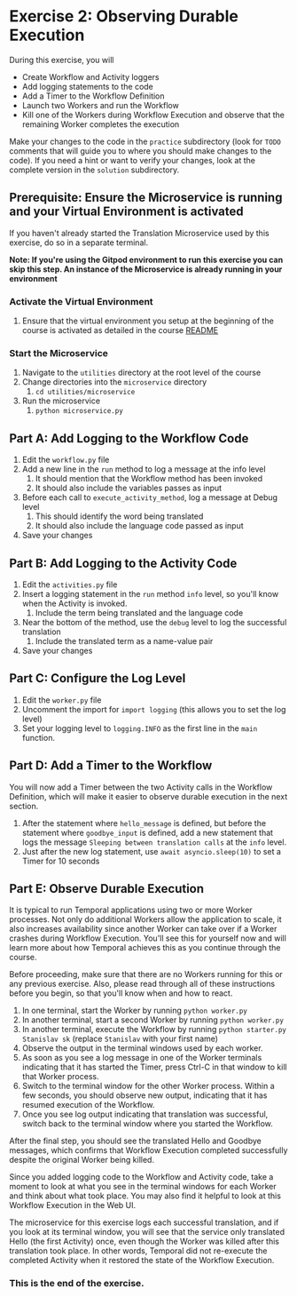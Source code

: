 # Exercise 2: Observing Durable Execution
During this exercise, you will

* Create Workflow and Activity loggers 
* Add logging statements to the code
* Add a Timer to the Workflow Definition
* Launch two Workers and run the Workflow
* Kill one of the Workers during Workflow Execution and observe that the remaining Worker completes the execution

Make your changes to the code in the `practice` subdirectory (look for `TODO` comments that will guide you to where you should make changes to the code). If you need a hint or want to verify your changes, look at the complete version in the `solution` subdirectory.

## Prerequisite: Ensure the Microservice is running and your Virtual Environment is activated
If you haven't already started the Translation Microservice used by this exercise, 
do so in a separate terminal.

**Note: If you're using the Gitpod environment to run this exercise you can
skip this step. An instance of the Microservice is already running in your
environment**

### Activate the Virtual Environment
1. Ensure that the virtual environment you setup at the beginning of the
course is activated as detailed in the course [README](../../README.md#setup-your-python-virtual-environment)

### Start the Microservice
1. Navigate to the `utilities` directory at the root level of the course
2. Change directories into the `microservice` directory
   1. `cd utilities/microservice`
3. Run the microservice
   1. `python microservice.py`

## Part A: Add Logging to the Workflow Code

1. Edit the `workflow.py` file
2. Add a new line in the `run` method to log a message at the info level
    1. It should mention that the Workflow method has been invoked
    2. It should also include the variables passes as input
3. Before each call to `execute_activity_method`, log a message at Debug level
    1. This should identify the word being translated
    2. It should also include the language code passed as input
4. Save your changes


## Part B: Add Logging to the Activity Code

1. Edit the `activities.py` file
2. Insert a logging statement in the `run` method `info` level, so you'll know 
    when the Activity is invoked.
    1. Include the term being translated and the language code
3. Near the bottom of the method, use the `debug` level to log the successful translation
	1. Include the translated term as a name-value pair
4. Save your changes

## Part C: Configure the Log Level

1. Edit the `worker.py` file
2. Uncomment the import for `import logging` (this allows you to set the log level)
3. Set your logging level to `logging.INFO` as the first line in the `main` function.

## Part D: Add a Timer to the Workflow
You will now add a Timer between the two Activity calls in the Workflow Definition, which will make it easier to observe durable execution in the next section.

1. After the statement where `hello_message` is defined, but before the statement where
   `goodbye_input` is defined, add a new statement that logs the message `Sleeping between translation calls` at the `info` level.
2. Just after the new log statement, use `await asyncio.sleep(10)` to set a Timer for 10 seconds


## Part E: Observe Durable Execution
It is typical to run Temporal applications using two or more Worker processes. Not only do additional Workers allow the application to scale, it also increases availability since another Worker can take over if a Worker crashes during Workflow Execution. You'll see this for yourself now and will learn more about how Temporal achieves this as you continue through the course.

Before proceeding, make sure that there are no Workers running for this or any previous exercise. Also, please read through all of these instructions before you begin, so that you'll know when and how to react.

1. In one terminal, start the Worker by running `python worker.py`
2. In another terminal, start a second Worker by running `python worker.py`
3. In another terminal, execute the Workflow by running `python starter.py Stanislav sk` (replace `Stanislav` with your first name) 
4. Observe the output in the terminal windows used by each worker. 
5. As soon as you see a log message in one of the Worker terminals indicating that it has started the Timer, press Ctrl-C in that window to kill that Worker process.
6. Switch to the terminal window for the other Worker process. Within a few seconds, you should observe new output, indicating that it has resumed execution of the Workflow.
7. Once you see log output indicating that translation was successful, switch back to the terminal window where you started the Workflow. 

After the final step, you should see the translated Hello and Goodbye messages, which confirms that Workflow Execution completed successfully despite the original Worker being killed.

Since you added logging code to the Workflow and Activity code, take a moment to look at what you see in the terminal windows for each Worker and think about what took place. You may also find it helpful to look at this Workflow Execution in the Web UI.

The microservice for this exercise logs each successful translation, and if you look at its terminal window, you will see that the service only translated Hello (the first Activity) once, even though the Worker was killed after this translation took place. In other words, Temporal did not re-execute the completed Activity when it restored the state of the Workflow Execution. 

### This is the end of the exercise.

